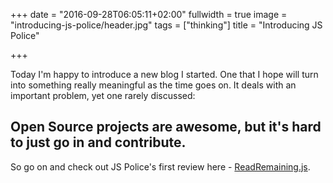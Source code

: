 +++
date = "2016-09-28T06:05:11+02:00"
fullwidth = true
image = "introducing-js-police/header.jpg"
tags = ["thinking"]
title = "Introducing JS Police"

+++

Today I'm happy to introduce a new blog I started. One that I hope will turn into something really meaningful as the time goes on. It deals with an important problem, yet one rarely discussed:

## **Open Source projects are awesome, but it's hard to just go in and contribute.**

So go on and check out JS Police's first review here - [ReadRemaining.js](http://jspolice.com/review/readremaining/).